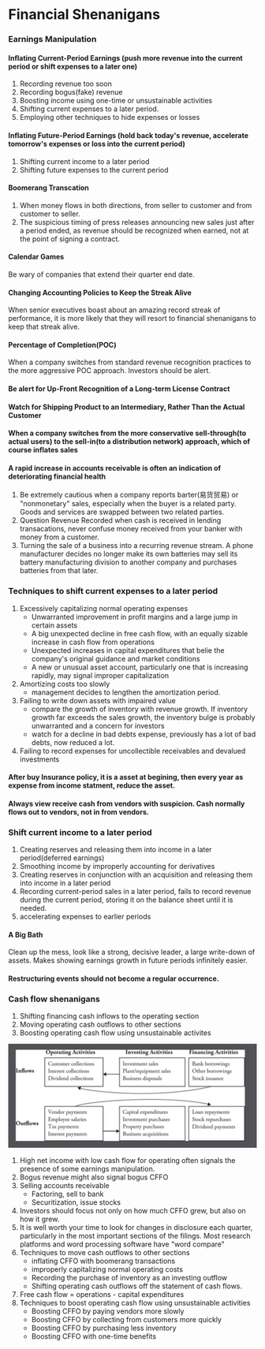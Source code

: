 # Financial Shenanigans

### Earnings Manipulation

#### Inflating Current-Period Earnings (push more revenue into the current period or shift expenses to a later one)
1. Recording revenue too soon
2. Recording bogus(fake) revenue
3. Boosting income using one-time or unsustainable activities
4. Shifting current expenses to a later period.
5. Employing other techniques to hide expenses or losses

#### Inflating Future-Period Earnings (hold back today's revenue, accelerate tomorrow's expenses or loss into the current period)
1. Shifting current income to a later period
2. Shifting future expenses to the current period

#### Boomerang Transcation
1. When money flows in both directions, from seller to customer and from customer to seller.
2. The suspicious timing of press releases announcing new sales just after a period ended, as revenue should be recognized when earned, not at the point of signing a contract. 

#### Calendar Games
Be wary of companies that extend their quarter end date. 

#### Changing Accounting Policies to Keep the Streak Alive
When senior executives boast about an amazing record streak of performance, it is more likely that they will resort to financial shenanigans to keep that streak alive.

#### Percentage of Completion(POC)
When a company switches from standard revenue recognition practices to the more aggressive POC approach. Investors should be alert. 

#### Be alert for Up-Front Recognition of a Long-term License Contract
#### Watch for Shipping Product to an Intermediary, Rather Than the Actual Customer
#### When a company switches from the more conservative sell-through(to actual users) to the sell-in(to a distribution network) approach, which of course inflates sales
#### A rapid increase in accounts receivable is often an indication of deteriorating financial health

1. Be extremely cautious when a company reports barter(易货贸易) or "nonmonetary" sales, especially when the buyer is a related party. Goods and services are swapped between two related parties. 
2. Question Revenue Recorded when cash is received in lending transacations, never confuse money received from your banker with money from a customer. 
3. Turning the sale of a business into a recurring revenue stream. A phone manufacturer decides no longer make its own batteries may sell its battery manufacturing division to another company and purchases batteries from that later. 

### Techniques to shift current expenses to a later period
1. Excessively capitalizing normal operating expenses
    - Unwarranted improvement in profit margins and a large jump in certain assets
    - A big unexpected decline in free cash flow, with an equally sizable increase in cash flow from operations
    - Unexpected increases in capital expenditures that belie the company's original guidance and market conditions
    - A new or unusual asset account, particularly one that is increasing rapidly, may signal improper capitalization
3. Amortizing costs too slowly
    - management decides to lengthen the amortization period.
5. Failing to write down assets with impaired value
    - compare the growth of inventory with revenue growth. If inventory growth far exceeds the sales growth, the inventory bulge is probably unwarranted and a concern for investors
    - watch for a decline in bad debts expense, previously has a lot of bad debts, now reduced a lot.
7. Failing to record expenses for uncollectible receivables and devalued investments

#### After buy Insurance policy, it is a asset at begining, then every year as expense from income statment, reduce the asset. 

#### Always view receive cash from vendors with suspicion. Cash normally flows out to vendors, not in from vendors. 

### Shift current income to a later period
1. Creating reserves and releasing them into income in a later period(deferred earnings)
2. Smoothing income by improperly accounting for derivatives
3. Creating reserves in conjunction with an acquisition and releasing them into income in a later period
4. Recording current-period sales in a later period, fails to record revenue during the current period, storing it on the balance sheet until it is needed.
5. accelerating expenses to earlier periods 

#### A Big Bath
Clean up the mess, look like a strong, decisive leader, a large write-down of assets. Makes showing earnings growth in future periods infinitely easier. 

#### Restructuring events should not become a regular occurrence. 

### Cash flow shenanigans
1. Shifting financing cash inflows to the operating section
2. Moving operating cash outflows to other sections
3. Boosting operating cash flow using unsustainable activites

![cashflow](./cashFlowShenanigans.jpg)

1. High net income with low cash flow for operating often signals the presence of some earnings manipulation.
2. Bogus revenue might also signal bogus CFFO
3. Selling accounts receivable
    - Factoring, sell to bank
    - Securitization, issue stocks
4. Investors should focus not only on how much CFFO grew, but also on how it grew. 
5. It is well worth your time to look for changes in disclosure each quarter, particularly in the most important sections of the filings. Most research platforms and word processing software have "word compare"
6. Techniques to move cash outflows to other sections
    - inflating CFFO with boomerang transactions
    - improperly capitalizing normal operating costs
    - Recording the purchase of inventory as an investing outflow
    - Shifting operating cash outflows off the statement of cash flows.
7. Free cash flow = operations - capital expenditures
8. Techniques to boost operating cash flow using unsustainable activities
    - Boosting CFFO by paying vendors more slowly
    - Boosting CFFO by collecting from customers more quickly
    - Boosting CFFO by purchasing less inventory
    - Boosting CFFO with one-time benefits




